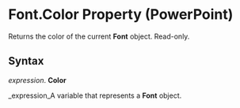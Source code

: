 
# Font.Color Property (PowerPoint)

Returns the color of the current  **Font** object. Read-only.


## Syntax

 _expression_. **Color**

 _expression_A variable that represents a  **Font** object.

